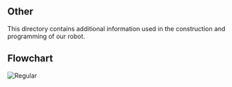 ## Other

This directory contains additional information used in the construction and programming of our robot.

## Flowchart
![Regular](https://github.com/csvprobotica/RoSGhost/blob/main/schemes/Flowchart.png)

